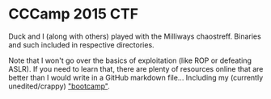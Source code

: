 # CCCamp 2015 CTF

Duck and I (along with others) played with the Milliways chaostreff. Binaries and such included in respective directories.

Note that I won't go over the basics of exploitation (like ROP or defeating ASLR). If you need to learn that, there are plenty of resources online that are better than I would write in a GitHub markdown file... Including my (currently unedited/crappy) ["bootcamp"](https://drive.google.com/folderview?id=0B93dhxRIPRWzfjRJRFdYNVQ0OXlJOVBBclB0eFFBampVOUpsR0NtS0VRdFpmYnJlQWNaRWc&usp=sharing).
